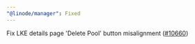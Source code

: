 ```yaml
---
"@linode/manager": Fixed
---
```


Fix LKE details page 'Delete Pool' button misalignment ([#10660](https://github.com/linode/manager/pull/10660))
